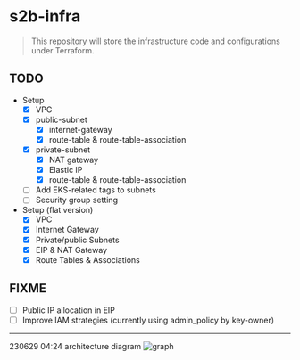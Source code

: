 # s2b-infra

> This repository will store the infrastructure code and configurations under Terraform.

## TODO

- Setup
    - [x] VPC
    - [x] public-subnet
        - [x] internet-gateway
        - [x] route-table & route-table-association
    - [x] private-subnet
        - [x] NAT gateway
        - [x] Elastic IP
        - [x] route-table & route-table-association
    - [ ] Add EKS-related tags to subnets
    - [ ] Security group setting

- Setup (flat version)
    - [x] VPC
    - [x] Internet Gateway
    - [x] Private/public Subnets
    - [x] EIP & NAT Gateway
    - [x] Route Tables & Associations

## FIXME

- [ ] Public IP allocation in EIP
- [ ] Improve IAM strategies (currently using admin_policy by key-owner)

---

230629 04:24 architecture diagram
![graph](https://github.com/Smile2Buy/s2b-infra/assets/28827932/6d6c1787-289f-4bf3-a888-79bdf9dabfce)
